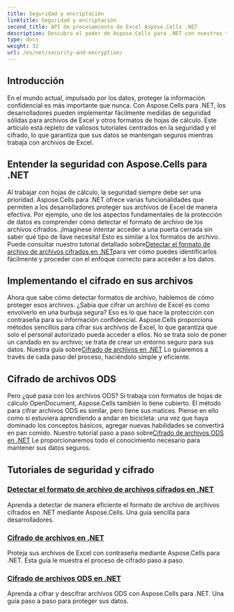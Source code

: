 ```yaml
---
title: Seguridad y encriptación
linktitle: Seguridad y encriptación
second_title: API de procesamiento de Excel Aspose.Cells .NET
description: Descubra el poder de Aspose.Cells para .NET con nuestros tutoriales sobre seguridad y cifrado. Aprenda a detectar y cifrar archivos sin esfuerzo.
type: docs
weight: 32
url: /es/net/security-and-encryption/
---
```

## Introducción

En el mundo actual, impulsado por los datos, proteger la información confidencial es más importante que nunca. Con Aspose.Cells para .NET, los desarrolladores pueden implementar fácilmente medidas de seguridad sólidas para archivos de Excel y otros formatos de hojas de cálculo. Este artículo está repleto de valiosos tutoriales centrados en la seguridad y el cifrado, lo que garantiza que sus datos se mantengan seguros mientras trabaja con archivos de Excel.

## Entender la seguridad con Aspose.Cells para .NET

 Al trabajar con hojas de cálculo, la seguridad siempre debe ser una prioridad. Aspose.Cells para .NET ofrece varias funcionalidades que permiten a los desarrolladores proteger sus archivos de Excel de manera efectiva. Por ejemplo, uno de los aspectos fundamentales de la protección de datos es comprender cómo detectar el formato de archivo de los archivos cifrados. ¡Imagínese intentar acceder a una puerta cerrada sin saber qué tipo de llave necesita! Esto es similar a los formatos de archivo. Puede consultar nuestro tutorial detallado sobre[Detectar el formato de archivo de archivos cifrados en .NET](./detect-file-format-of-encrypted-files/)para ver cómo puedes identificarlos fácilmente y proceder con el enfoque correcto para acceder a los datos.

## Implementando el cifrado en sus archivos

 Ahora que sabe cómo detectar formatos de archivo, hablemos de cómo proteger esos archivos. ¿Sabía que cifrar un archivo de Excel es como envolverlo en una burbuja segura? Eso es lo que hace la protección con contraseña para su información confidencial. Aspose.Cells proporciona métodos sencillos para cifrar sus archivos de Excel, lo que garantiza que solo el personal autorizado pueda acceder a ellos. No se trata solo de poner un candado en su archivo; se trata de crear un entorno seguro para sus datos. Nuestra guía sobre[Cifrado de archivos en .NET](./encrypting-files/) Lo guiaremos a través de cada paso del proceso, haciéndolo simple y eficiente.

## Cifrado de archivos ODS

Pero ¿qué pasa con los archivos ODS? Si trabaja con formatos de hojas de cálculo OpenDocument, Aspose.Cells también lo tiene cubierto. El método para cifrar archivos ODS es similar, pero tiene sus matices. Piense en ello como si estuviera aprendiendo a andar en bicicleta: una vez que haya dominado los conceptos básicos, agregar nuevas habilidades se convertirá en pan comido. Nuestro tutorial paso a paso sobre[Cifrado de archivos ODS en .NET](./encrypting-ods-files/) Le proporcionaremos todo el conocimiento necesario para mantener sus datos seguros.

## Tutoriales de seguridad y cifrado
### [Detectar el formato de archivo de archivos cifrados en .NET](./detect-file-format-of-encrypted-files/)
Aprenda a detectar de manera eficiente el formato de archivo de archivos cifrados en .NET mediante Aspose.Cells. Una guía sencilla para desarrolladores.
### [Cifrado de archivos en .NET](./encrypting-files/)
Proteja sus archivos de Excel con contraseña mediante Aspose.Cells para .NET. Esta guía le muestra el proceso de cifrado paso a paso.
### [Cifrado de archivos ODS en .NET](./encrypting-ods-files/)
Aprenda a cifrar y descifrar archivos ODS con Aspose.Cells para .NET. Una guía paso a paso para proteger sus datos.